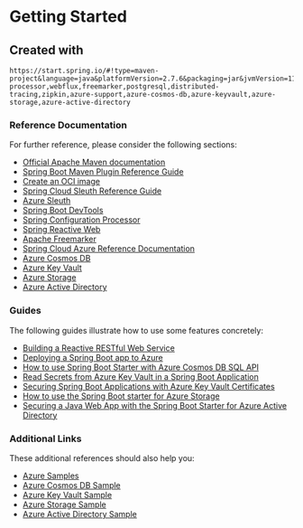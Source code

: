 # Getting Started

## Created with
```
https://start.spring.io/#!type=maven-project&language=java&platformVersion=2.7.6&packaging=jar&jvmVersion=11&groupId=com.cicoria&artifactId=minicertificateserver&name=MiniCertificateServer&description=A%20simple%20certificate%20server&packageName=com.cicoria.minicertificateserver&dependencies=devtools,configuration-processor,webflux,freemarker,postgresql,distributed-tracing,zipkin,azure-support,azure-cosmos-db,azure-keyvault,azure-storage,azure-active-directory
```

### Reference Documentation
For further reference, please consider the following sections:

* [Official Apache Maven documentation](https://maven.apache.org/guides/index.html)
* [Spring Boot Maven Plugin Reference Guide](https://docs.spring.io/spring-boot/docs/2.7.6/maven-plugin/reference/html/)
* [Create an OCI image](https://docs.spring.io/spring-boot/docs/2.7.6/maven-plugin/reference/html/#build-image)
* [Spring Cloud Sleuth Reference Guide](https://docs.spring.io/spring-cloud-sleuth/docs/current/reference/htmlsingle/spring-cloud-sleuth.html)
* [Azure Sleuth](https://aka.ms/spring/docs/sleuth)
* [Spring Boot DevTools](https://docs.spring.io/spring-boot/docs/2.7.6/reference/htmlsingle/#using.devtools)
* [Spring Configuration Processor](https://docs.spring.io/spring-boot/docs/2.7.6/reference/htmlsingle/#appendix.configuration-metadata.annotation-processor)
* [Spring Reactive Web](https://docs.spring.io/spring-boot/docs/2.7.6/reference/htmlsingle/#web.reactive)
* [Apache Freemarker](https://docs.spring.io/spring-boot/docs/2.7.6/reference/htmlsingle/#web.servlet.spring-mvc.template-engines)
* [Spring Cloud Azure Reference Documentation](https://microsoft.github.io/spring-cloud-azure/current/reference/html/index.html)
* [Azure Cosmos DB](https://microsoft.github.io/spring-cloud-azure/current/reference/html/index.html#spring-data-support)
* [Azure Key Vault](https://microsoft.github.io/spring-cloud-azure/current/reference/html/index.html#secret-management)
* [Azure Storage](https://microsoft.github.io/spring-cloud-azure/current/reference/html/index.html#resource-handling)
* [Azure Active Directory](https://microsoft.github.io/spring-cloud-azure/current/reference/html/index.html#spring-security-with-azure-active-directory)

### Guides
The following guides illustrate how to use some features concretely:

* [Building a Reactive RESTful Web Service](https://spring.io/guides/gs/reactive-rest-service/)
* [Deploying a Spring Boot app to Azure](https://spring.io/guides/gs/spring-boot-for-azure/)
* [How to use Spring Boot Starter with Azure Cosmos DB SQL API](https://aka.ms/spring/msdocs/cosmos)
* [Read Secrets from Azure Key Vault in a Spring Boot Application](https://aka.ms/spring/msdocs/keyvault)
* [Securing Spring Boot Applications with Azure Key Vault Certificates](https://aka.ms/spring/msdocs/keyvault/certificates)
* [How to use the Spring Boot starter for Azure Storage](https://aka.ms/spring/msdocs/storage)
* [Securing a Java Web App with the Spring Boot Starter for Azure Active Directory](https://aka.ms/spring/msdocs/aad)

### Additional Links
These additional references should also help you:

* [Azure Samples](https://aka.ms/spring/samples)
* [Azure Cosmos DB Sample](https://aka.ms/spring/samples/latest/cosmos)
* [Azure Key Vault Sample](https://aka.ms/spring/samples/latest/keyvault)
* [Azure Storage Sample](https://aka.ms/spring/samples/latest/storage)
* [Azure Active Directory Sample](https://aka.ms/spring/samples/latest/aad)

